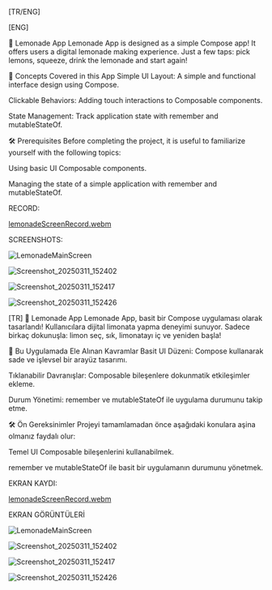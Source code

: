 [TR/ENG]

[ENG]

🍋 Lemonade App
Lemonade App is designed as a simple Compose app! It offers users a digital lemonade making experience. Just a few taps: pick lemons, squeeze, drink the lemonade and start again!

📝 Concepts Covered in this App
Simple UI Layout: A simple and functional interface design using Compose.

Clickable Behaviors: Adding touch interactions to Composable components.

State Management: Track application state with remember and mutableStateOf.

🛠️ Prerequisites
Before completing the project, it is useful to familiarize yourself with the following topics:

Using basic UI Composable components.

Managing the state of a simple application with remember and mutableStateOf.

RECORD:

[lemonadeScreenRecord.webm](https://github.com/user-attachments/assets/3055e86b-5fd1-4f75-a9c3-de5505c5a25b)

SCREENSHOTS:

![LemonadeMainScreen](https://github.com/user-attachments/assets/571c5b37-0c77-4a0c-a054-d817605e6b6f)

![Screenshot_20250311_152402](https://github.com/user-attachments/assets/2ab7fc0c-1e0f-4434-9e63-346445441f83)

![Screenshot_20250311_152417](https://github.com/user-attachments/assets/1935231f-2eea-42f7-85c9-4ee2c9e80181)

![Screenshot_20250311_152426](https://github.com/user-attachments/assets/fdca5ec8-8303-4c8a-a8ca-61261cfd61d8)



[TR]
🍋 Lemonade App
Lemonade App, basit bir Compose uygulaması olarak tasarlandı! Kullanıcılara dijital limonata yapma deneyimi sunuyor. Sadece birkaç dokunuşla: limon seç, sık, limonatayı iç ve yeniden başla!

📝 Bu Uygulamada Ele Alınan Kavramlar
Basit UI Düzeni: Compose kullanarak sade ve işlevsel bir arayüz tasarımı.

Tıklanabilir Davranışlar: Composable bileşenlere dokunmatik etkileşimler ekleme.

Durum Yönetimi: remember ve mutableStateOf ile uygulama durumunu takip etme.

🛠️ Ön Gereksinimler
Projeyi tamamlamadan önce aşağıdaki konulara aşina olmanız faydalı olur:

Temel UI Composable bileşenlerini kullanabilmek.

remember ve mutableStateOf ile basit bir uygulamanın durumunu yönetmek.

EKRAN KAYDI:

[lemonadeScreenRecord.webm](https://github.com/user-attachments/assets/3055e86b-5fd1-4f75-a9c3-de5505c5a25b)


EKRAN GÖRÜNTÜLERİ

![LemonadeMainScreen](https://github.com/user-attachments/assets/571c5b37-0c77-4a0c-a054-d817605e6b6f)

![Screenshot_20250311_152402](https://github.com/user-attachments/assets/2ab7fc0c-1e0f-4434-9e63-346445441f83)

![Screenshot_20250311_152417](https://github.com/user-attachments/assets/1935231f-2eea-42f7-85c9-4ee2c9e80181)

![Screenshot_20250311_152426](https://github.com/user-attachments/assets/fdca5ec8-8303-4c8a-a8ca-61261cfd61d8)

